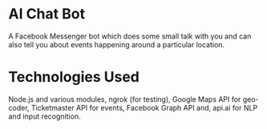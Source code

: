 # AI Chat Bot
A Facebook Messenger bot which does some small talk with you and can also tell you about events happening around a particular location.

# Technologies Used
Node.js and various modules, ngrok (for testing), Google Maps API for geo-coder, Ticketmaster API for events, Facebook Graph API and, api.ai for NLP and input recognition.
